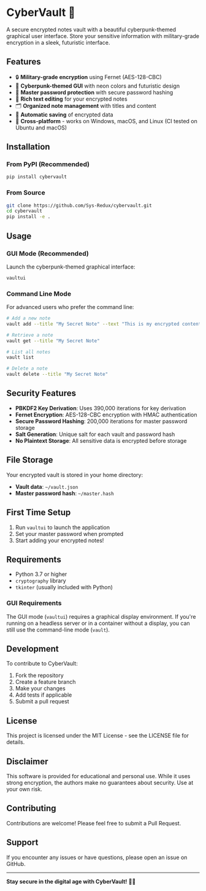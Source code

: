 # CyberVault 🔐

A secure encrypted notes vault with a beautiful cyberpunk-themed graphical user interface. Store your sensitive information with military-grade encryption in a sleek, futuristic interface.

## Features

- 🔒 **Military-grade encryption** using Fernet (AES-128-CBC)
- 🎨 **Cyberpunk-themed GUI** with neon colors and futuristic design
- 🔐 **Master password protection** with secure password hashing
- 📝 **Rich text editing** for your encrypted notes
- 🗂️ **Organized note management** with titles and content
- 💾 **Automatic saving** of encrypted data
- 🚀 **Cross-platform** - works on Windows, macOS, and Linux (CI tested on Ubuntu and macOS)

## Installation

### From PyPI (Recommended)

```bash
pip install cybervault
```

### From Source

```bash
git clone https://github.com/Sys-Redux/cybervault.git
cd cybervault
pip install -e .
```

## Usage

### GUI Mode (Recommended)

Launch the cyberpunk-themed graphical interface:

```bash
vaultui
```

### Command Line Mode

For advanced users who prefer the command line:

```bash
# Add a new note
vault add --title "My Secret Note" --text "This is my encrypted content"

# Retrieve a note
vault get --title "My Secret Note"

# List all notes
vault list

# Delete a note
vault delete --title "My Secret Note"
```

## Security Features

- **PBKDF2 Key Derivation**: Uses 390,000 iterations for key derivation
- **Fernet Encryption**: AES-128-CBC encryption with HMAC authentication
- **Secure Password Hashing**: 200,000 iterations for master password storage
- **Salt Generation**: Unique salt for each vault and password hash
- **No Plaintext Storage**: All sensitive data is encrypted before storage

## File Storage

Your encrypted vault is stored in your home directory:
- **Vault data**: `~/vault.json`
- **Master password hash**: `~/master.hash`

## First Time Setup

1. Run `vaultui` to launch the application
2. Set your master password when prompted
3. Start adding your encrypted notes!

## Requirements

- Python 3.7 or higher
- `cryptography` library
- `tkinter` (usually included with Python)

### GUI Requirements

The GUI mode (`vaultui`) requires a graphical display environment. If you're running on a headless server or in a container without a display, you can still use the command-line mode (`vault`).

## Development

To contribute to CyberVault:

1. Fork the repository
2. Create a feature branch
3. Make your changes
4. Add tests if applicable
5. Submit a pull request

## License

This project is licensed under the MIT License - see the LICENSE file for details.

## Disclaimer

This software is provided for educational and personal use. While it uses strong encryption, the authors make no guarantees about security. Use at your own risk.

## Contributing

Contributions are welcome! Please feel free to submit a Pull Request.

## Support

If you encounter any issues or have questions, please open an issue on GitHub.

---

**Stay secure in the digital age with CyberVault!** 🔐✨ 
